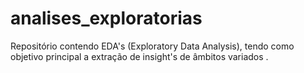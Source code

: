 # analises_exploratorias
Repositório contendo EDA's (Exploratory Data Analysis), tendo como objetivo principal a extração de insight's de âmbitos variados .
